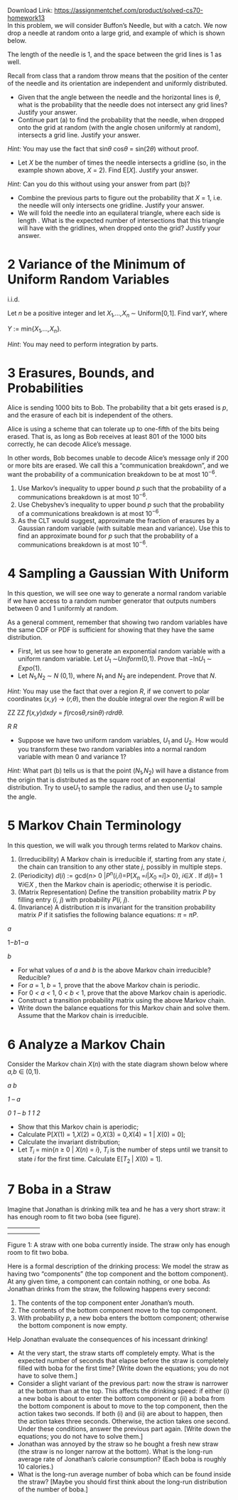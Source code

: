 Download Link: https://assignmentchef.com/product/solved-cs70-homework13
<br>
In this problem, we will consider Buffon’s Needle, but with a catch. We now drop a needle at random onto a large grid, and example of which is shown below.

The length of the needle is 1, and the space between the grid lines is 1 as well.

Recall from class that a random throw means that the position of the center of the needle and its orientation are independent and uniformly distributed.

<ul>

 <li>Given that the angle between the needle and the horizontal lines is <em>θ</em>, what is the probability that the needle does not intersect any grid lines? Justify your answer.</li>

 <li>Continue part (a) to find the probability that the needle, when dropped onto the grid at random (with the angle chosen uniformly at random), intersects a grid line. Justify your answer.</li>

</ul>

<em>Hint: </em>You may use the fact that sin<em>θ </em>cos<em>θ </em>=  sin(2<em>θ</em>) without proof.

<ul>

 <li>Let <em>X </em>be the number of times the needle intersects a gridline (so, in the example shown above, <em>X </em>= 2). Find E[<em>X</em>]. Justify your answer.</li>

</ul>

<em>Hint: </em>Can you do this without using your answer from part (b)?

<ul>

 <li>Combine the previous parts to figure out the probability that <em>X </em>= 1, i.e. the needle will only intersects one gridline. Justify your answer.</li>

 <li>We will fold the needle into an equilateral triangle, where each side is length . What is the expected number of intersections that this triangle will have with the gridlines, when dropped onto the grid? Justify your answer.</li>

</ul>

<h1>2          Variance of the Minimum of Uniform Random Variables</h1>

i.i.d.

Let <em>n </em>be a positive integer and let <em>X</em><sub>1</sub><em>,…,X<sub>n </sub></em>∼ Uniform[0<em>,</em>1]. Find var<em>Y</em>, where

<em>Y </em>:= min{<em>X</em><sub>1</sub><em>,…,X<sub>n</sub></em>}<em>.</em>

<em>Hint</em>: You may need to perform integration by parts.

<h1>3          Erasures, Bounds, and Probabilities</h1>

Alice is sending 1000 bits to Bob. The probability that a bit gets erased is <em>p</em>, and the erasure of each bit is independent of the others.

Alice is using a scheme that can tolerate up to one-fifth of the bits being erased. That is, as long as Bob receives at least 801 of the 1000 bits correctly, he can decode Alice’s message.

In other words, Bob becomes unable to decode Alice’s message only if 200 or more bits are erased. We call this a “communication breakdown”, and we want the probability of a communication breakdown to be at most 10<sup>−6</sup>.

<ol>

 <li>Use Markov’s inequality to upper bound <em>p </em>such that the probability of a communications breakdown is at most 10<sup>−6</sup>.</li>

 <li>Use Chebyshev’s inequality to upper bound <em>p </em>such that the probability of a communications breakdown is at most 10<sup>−6</sup>.</li>

 <li>As the CLT would suggest, approximate the fraction of erasures by a Gaussian random variable (with suitable mean and variance). Use this to find an approximate bound for <em>p </em>such that the probability of a communications breakdown is at most 10<sup>−6</sup>.</li>

</ol>

<h1>4          Sampling a Gaussian With Uniform</h1>

In this question, we will see one way to generate a normal random variable if we have access to a random number generator that outputs numbers between 0 and 1 uniformly at random.

As a general comment, remember that showing two random variables have the same CDF or PDF is sufficient for showing that they have the same distribution.

<ul>

 <li>First, let us see how to generate an exponential random variable with a uniform random variable. Let <em>U</em><sub>1 </sub>∼<em>Uniform</em>(0<em>,</em>1). Prove that −ln<em>U</em><sub>1 </sub>∼ <em>Expo</em>(1).</li>

 <li>Let <em>N</em><sub>1</sub><em>,N</em><sub>2 </sub>∼ <em>N </em>(0<em>,</em>1), where <em>N</em><sub>1 </sub>and <em>N</em><sub>2 </sub>are independent. Prove that <em>N</em>.</li>

</ul>

<em>Hint: </em>You may use the fact that over a region <em>R</em>, if we convert to polar coordinates (<em>x</em><em>,y</em>) → (<em>r</em><em>,θ</em>), then the double integral over the region <em>R </em>will be

ZZ    ZZ <em>f</em>(<em>x</em><em>,y</em>)<em>dxdy </em>=           <em>f</em>(<em>r</em>cos<em>θ</em><em>,r</em>sin<em>θ</em>)·<em>rdrdθ</em><em>.</em>

<em>R                                      R</em>

<ul>

 <li>Suppose we have two uniform random variables, <em>U</em><sub>1 </sub>and <em>U</em><sub>2</sub>. How would you transform these two random variables into a normal random variable with mean 0 and variance 1?</li>

</ul>

<em>Hint: </em>What part (b) tells us is that the point (<em>N</em><sub>1</sub><em>,N</em><sub>2</sub>) will have a distance from the origin that is distributed as the square root of an exponential distribution. Try to use<em>U</em><sub>1 </sub>to sample the radius, and then use <em>U</em><sub>2 </sub>to sample the angle.

<h1>5          Markov Chain Terminology</h1>

In this question, we will walk you through terms related to Markov chains.

<ol>

 <li>(Irreducibility) A Markov chain is irreducible if, starting from any state <em>i</em>, the chain can transition to any other state <em>j</em>, possibly in multiple steps.</li>

 <li>(Periodicity) <em>d</em>(<em>i</em>) := gcd{<em>n</em><em>&gt; </em>0 |<em>P<sup>n</sup></em>(<em>i</em><em>,i</em>)=P[<em>X<sub>n </sub></em>=<em>i</em>|<em>X</em><sub>0 </sub>=<em>i</em>]<em>&gt; </em>0}, <em>i</em>∈<em>X </em>. If <em>d</em>(<em>i</em>)= 1 ∀<em>i</em>∈<em>X </em>, then the Markov chain is aperiodic; otherwise it is periodic.</li>

 <li>(Matrix Representation) Define the transition probability matrix <em>P </em>by filling entry (<em>i</em><em>, j</em>) with probability <em>P</em>(<em>i</em><em>, j</em>).</li>

 <li>(Invariance) A distribution <em>π </em>is invariant for the transition probability matrix <em>P </em>if it satisfies the following balance equations: <em>π </em>= <em>πP</em>.</li>

</ol>

<em>a</em>

1−<em>b</em>1−<em>a</em>

<em>b</em>

<ul>

 <li>For what values of <em>a </em>and <em>b </em>is the above Markov chain irreducible? Reducible?</li>

 <li>For <em>a </em>= 1, <em>b </em>= 1, prove that the above Markov chain is periodic.</li>

 <li>For 0 <em>&lt; a </em><em>&lt; </em>1, 0 <em>&lt; b </em><em>&lt; </em>1, prove that the above Markov chain is aperiodic.</li>

 <li>Construct a transition probability matrix using the above Markov chain.</li>

 <li>Write down the balance equations for this Markov chain and solve them. Assume that the Markov chain is irreducible.</li>

</ul>

<h1>6          Analyze a Markov Chain</h1>

Consider the Markov chain <em>X</em>(<em>n</em>) with the state diagram shown below where <em>a</em><em>,b </em>∈ (0<em>,</em>1).

<em>a               b</em>

<em>1 – a </em>

<em>0   1 – b     1      1      2</em>

<ul>

 <li>Show that this Markov chain is aperiodic;</li>

 <li>Calculate P[<em>X</em>(1) = 1<em>,X</em>(2) = 0<em>,X</em>(3) = 0<em>,X</em>(4) = 1 | <em>X</em>(0) = 0];</li>

 <li>Calculate the invariant distribution;</li>

 <li>Let <em>T<sub>i </sub></em>= min{<em>n </em>≥ 0 | <em>X</em>(<em>n</em>) = <em>i</em>}, <em>T<sub>i </sub></em>is the number of steps until we transit to state <em>i </em>for the first time. Calculate E[<em>T</em><sub>2 </sub>| <em>X</em>(0) = 1].</li>

</ul>

<h1>7          Boba in a Straw</h1>

Imagine that Jonathan is drinking milk tea and he has a very short straw: it has enough room to fit two boba (see figure).

<table width="57">

 <tbody>

  <tr>

   <td width="57"></td>

  </tr>

  <tr>

   <td width="57"> </td>

  </tr>

 </tbody>

</table>

Figure 1: A straw with one boba currently inside. The straw only has enough room to fit two boba.

Here is a formal description of the drinking process: We model the straw as having two “components” (the top component and the bottom component). At any given time, a component can contain nothing, or one boba. As Jonathan drinks from the straw, the following happens every second:

<ol>

 <li>The contents of the top component enter Jonathan’s mouth.</li>

 <li>The contents of the bottom component move to the top component.</li>

 <li>With probability <em>p</em>, a new boba enters the bottom component; otherwise the bottom component is now empty.</li>

</ol>

Help Jonathan evaluate the consequences of his incessant drinking!

<ul>

 <li>At the very start, the straw starts off completely empty. What is the expected number of seconds that elapse before the straw is completely filled with boba for the first time? [Write down the equations; you do not have to solve them.]</li>

 <li>Consider a slight variant of the previous part: now the straw is narrower at the bottom than at the top. This affects the drinking speed: if either (i) a new boba is about to enter the bottom component or (ii) a boba from the bottom component is about to move to the top component, then the action takes two seconds. If both (i) and (ii) are about to happen, then the action takes three seconds. Otherwise, the action takes one second. Under these conditions, answer the previous part again. [Write down the equations; you do not have to solve them.]</li>

 <li>Jonathan was annoyed by the straw so he bought a fresh new straw (the straw is no longer narrow at the bottom). What is the long-run average rate of Jonathan’s calorie consumption? (Each boba is roughly 10 calories.)</li>

 <li>What is the long-run average number of boba which can be found inside the straw? [Maybe you should first think about the long-run distribution of the number of boba.]</li>

</ul>